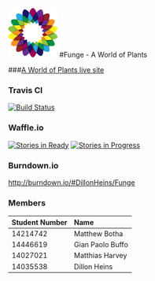 <img src="https://github.com/DillonHeins/Funge/blob/master/Documentation/images/AWorldOfPlants.png" width="100" height="100" />
#Funge - A World of Plants

###[A World of Plants live site](http://funge.cf) 

### Travis CI
[![Build Status](https://travis-ci.org/DillonHeins/Funge.svg?branch=master)](https://travis-ci.org/DillonHeins/Funge)

### Waffle.io
[![Stories in Ready](https://badge.waffle.io/DillonHeins/Funge.png?label=ready&title=Ready)](https://waffle.io/DillonHeins/Funge)
[![Stories in Progress](https://badge.waffle.io/DillonHeins/Funge.svg?label=in%20progress&title=In%20Progress)](https://waffle.io/DillonHeins/Funge)

### Burndown.io
http://burndown.io/#DillonHeins/Funge

### Members
| Student Number| Name            |
| ------------- |:--------------- |
| 14214742      | Matthew Botha   |
| 14446619      | Gian Paolo Buffo|
| 14027021      | Matthias Harvey |
| 14035538      | Dillon Heins    |
